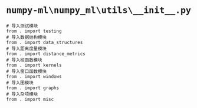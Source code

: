 # `numpy-ml\numpy_ml\utils\__init__.py`

```
# 导入测试模块
from . import testing
# 导入数据结构模块
from . import data_structures
# 导入距离度量模块
from . import distance_metrics
# 导入核函数模块
from . import kernels
# 导入窗口函数模块
from . import windows
# 导入图模块
from . import graphs
# 导入杂项模块
from . import misc
```